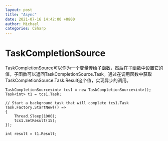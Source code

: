 ```yaml
---
layout: post
title: "Async"
date: 2021-07-16 14:42:00 +0800
author: Michael
categories: CSharp
---
```


# TaskCompletionSource
TaskCompletionSource可以作为一个变量传给子函数，然后在子函数中设置它的值，子函数可以返回TaskCompletionSource.Task。通过在调用函数中获取TaskCompletionSource.Task.Result这个值，实现异步的调用。

	TaskCompletionSource<int> tcs1 = new TaskCompletionSource<int>();
    Task<int> t1 = tcs1.Task;

    // Start a background task that will complete tcs1.Task
    Task.Factory.StartNew(() =>
    {
        Thread.Sleep(1000);
        tcs1.SetResult(15);
    });

    int result = t1.Result;
